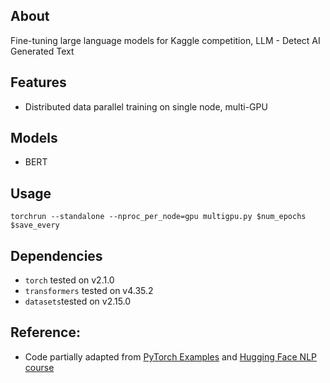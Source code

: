 ## About
Fine-tuning large language models for Kaggle competition, LLM - Detect AI Generated Text

## Features
* Distributed data parallel training on single node, multi-GPU
## Models
* BERT
## Usage

```
torchrun --standalone --nproc_per_node=gpu multigpu.py $num_epochs $save_every
```
## Dependencies
* <code>torch</code> tested on v2.1.0
* <code>transformers</code> tested on v4.35.2
* <code>datasets</code>tested on v2.15.0
## Reference:
* Code partially adapted from [PyTorch Examples](https://github.com/pytorch/examples/tree/main/distributed/ddp-tutorial-series) and [Hugging Face NLP course](https://huggingface.co/learn/nlp-course/chapter1/1)

